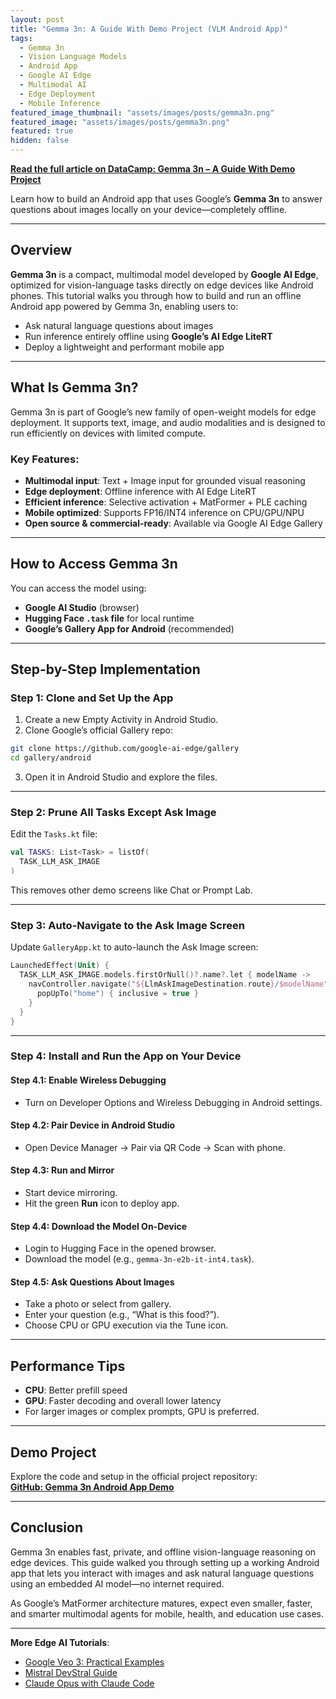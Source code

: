 ```yaml
---
layout: post
title: "Gemma 3n: A Guide With Demo Project (VLM Android App)"
tags:
  - Gemma 3n
  - Vision Language Models
  - Android App
  - Google AI Edge
  - Multimodal AI
  - Edge Deployment
  - Mobile Inference
featured_image_thumbnail: "assets/images/posts/gemma3n.png"
featured_image: "assets/images/posts/gemma3n.png"
featured: true
hidden: false
---
```


**[Read the full article on DataCamp: Gemma 3n – A Guide With Demo Project](https://www.datacamp.com/tutorial/gemma-3n)**

Learn how to build an Android app that uses Google’s **Gemma 3n** to answer questions about images locally on your device—completely offline.

---

## Overview

**Gemma 3n** is a compact, multimodal model developed by **Google AI Edge**, optimized for vision-language tasks directly on edge devices like Android phones. This tutorial walks you through how to build and run an offline Android app powered by Gemma 3n, enabling users to:

- Ask natural language questions about images
- Run inference entirely offline using **Google’s AI Edge LiteRT**
- Deploy a lightweight and performant mobile app

---

## What Is Gemma 3n?

Gemma 3n is part of Google’s new family of open-weight models for edge deployment. It supports text, image, and audio modalities and is designed to run efficiently on devices with limited compute.

### Key Features:
- **Multimodal input**: Text + Image input for grounded visual reasoning
- **Edge deployment**: Offline inference with AI Edge LiteRT
- **Efficient inference**: Selective activation + MatFormer + PLE caching
- **Mobile optimized**: Supports FP16/INT4 inference on CPU/GPU/NPU
- **Open source & commercial-ready**: Available via Google AI Edge Gallery

---

## How to Access Gemma 3n

You can access the model using:
- **Google AI Studio** (browser)
- **Hugging Face `.task` file** for local runtime
- **Google’s Gallery App for Android** (recommended)

---

## Step-by-Step Implementation

### Step 1: Clone and Set Up the App

1. Create a new Empty Activity in Android Studio.
2. Clone Google’s official Gallery repo:

```bash
git clone https://github.com/google-ai-edge/gallery
cd gallery/android
```

3. Open it in Android Studio and explore the files.

---

### Step 2: Prune All Tasks Except Ask Image

Edit the `Tasks.kt` file:

```kotlin
val TASKS: List<Task> = listOf(
  TASK_LLM_ASK_IMAGE
)
```

This removes other demo screens like Chat or Prompt Lab.

---

### Step 3: Auto-Navigate to the Ask Image Screen

Update `GalleryApp.kt` to auto-launch the Ask Image screen:

```kotlin
LaunchedEffect(Unit) {
  TASK_LLM_ASK_IMAGE.models.firstOrNull()?.name?.let { modelName ->
    navController.navigate("${LlmAskImageDestination.route}/$modelName") {
      popUpTo("home") { inclusive = true }
    }
  }
}
```

---

### Step 4: Install and Run the App on Your Device

#### Step 4.1: Enable Wireless Debugging

- Turn on Developer Options and Wireless Debugging in Android settings.

#### Step 4.2: Pair Device in Android Studio

- Open Device Manager → Pair via QR Code → Scan with phone.

#### Step 4.3: Run and Mirror

- Start device mirroring.
- Hit the green **Run** icon to deploy app.

#### Step 4.4: Download the Model On-Device

- Login to Hugging Face in the opened browser.
- Download the model (e.g., `gemma-3n-e2b-it-int4.task`).

#### Step 4.5: Ask Questions About Images

- Take a photo or select from gallery.
- Enter your question (e.g., “What is this food?”).
- Choose CPU or GPU execution via the Tune icon.

---

## Performance Tips

- **CPU**: Better prefill speed
- **GPU**: Faster decoding and overall lower latency
- For larger images or complex prompts, GPU is preferred.

---

## Demo Project

Explore the code and setup in the official project repository:  
**[GitHub: Gemma 3n Android App Demo](https://github.com/google-ai-edge/gallery)**

---

## Conclusion

Gemma 3n enables fast, private, and offline vision-language reasoning on edge devices. This guide walked you through setting up a working Android app that lets you interact with images and ask natural language questions using an embedded AI model—no internet required.

As Google’s MatFormer architecture matures, expect even smaller, faster, and smarter multimodal agents for mobile, health, and education use cases.

---

**More Edge AI Tutorials**:
- [Google Veo 3: Practical Examples](https://www.datacamp.com/tutorial/veo-3)
- [Mistral DevStral Guide](https://www.datacamp.com/tutorial/devstral)
- [Claude Opus with Claude Code](https://www.datacamp.com/tutorial/claude-opus)

